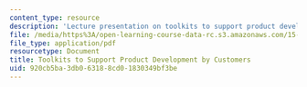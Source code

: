 ```yaml
---
content_type: resource
description: 'Lecture presentation on toolkits to support product development by customers. '
file: /media/https%3A/open-learning-course-data-rc.s3.amazonaws.com/15-356-how-to-develop-breakthrough-products-and-services-spring-2012/920cb5ba3db063188cd01830349bf3be_MIT15_356S12_lec04.pdf
file_type: application/pdf
resourcetype: Document
title: Toolkits to Support Product Development by Customers
uid: 920cb5ba-3db0-6318-8cd0-1830349bf3be
---
```

